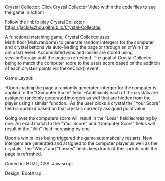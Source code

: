 Crystal Collector:  Click Crystal Collector Video within the code files to see the game in action!

Follow the link to play Crystal Collector:
https://jackieczhou.github.io/Crystal-Collector/

A functional matching game, Crystal Collector uses Math.floor(Math.random() to generate random intergers for the computer and crystal buttons via auto-loading the page or through an onWin() or onLoss() event.  Accumulated wins and losses are stored using sessionStorage until the page is refreshed. The goal of Crystal Collector being to match the computer score to the users score based on the addition of each crystals points via the onClick() event.

Game Layout:

-Upon loading the page a randomly generated interger for the computer is applied to the "Computer Score" field.
-Additionaly each of the crystals are assigned randomly generated intergers as well that are hidden from the player using a similar function.
-As the user clicks a crystal the "Your Score" field is updated based on that crystals currently assigned point value.


Going over the computers score will result in the "Loss" field increasing by one.  An exact match to the "Your Score" and "Computer Score" fields will result in the "Win" field increasing by one.

Upon a win or loss being triggered the game automatically restarts. New intergers are generated and assigned to the computer player as well as the crystals.  The "Wins" and "Losses" fields keep track of their points until the page is refreshed.


Coded in:
HTML, CSS, Javascript

Design:
Bootstrap

